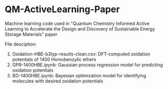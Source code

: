 # QM-ActiveLearning-Paper
Machine learning code used in "Quantum Chemistry Informed Active Learning to Accelerate the Design and Discovery of Sustainable Energy Storage Materials" paper

File desciption:
1. Oxidation-HBE-b3lyp-results-clean.csv: DFT-computed oxidation potentials of 1400 Homobenzylic ethers
2. GPR-1400HBE.ipynb: Gaussian process regression model for predicting oxidation potentials
3. BO-1400HBE.ipynb: Bayesian optimization model for identifying molecules with desired oxidation potentials
